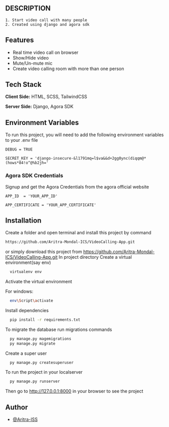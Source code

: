 ## DESCRIPTION
    1. Start video call with many people
    2. Created using django and agora sdk
## Features

- Real time video call on browser
- Show/Hide video
- Mute/Un-mute mic
- Create video calling room with more than one person
## Tech Stack

**Client Side:** HTML, SCSS, TailwindCSS

**Server Side:** Django, Agora SDK


## Environment Variables

To run this project, you will need to add the following environment variables to your .env file

`DEBUG = TRUE`

`SECRET_KEY = 'django-insecure-&l1791mq=l$va&&d+2gg0ync(diqqm@*(hows*84!o^@%b2jh='`

### Agora SDK Credentials
Signup and get the Agora Credentials from the agora official website

`APP_ID  = 'YOUR_APP_ID'`

`APP_CERTIFICATE = 'YOUR_APP_CERTIFICATE'`

## Installation

Create a folder and open terminal and install this project by
command 
```bash
https://github.com/Aritra-Mondal-ICS/VideoCalling-App.git

```
or simply download this project from https://github.com/Aritra-Mondal-ICS/VideoCalling-App.git
In project directory Create a virtual environment(say env)

```bash
  virtualenv env

```
Activate the virtual environment

For windows:
```bash
  env\Script\activate

```
Install dependencies
```bash
  pip install -r requirements.txt

```
To migrate the database run migrations commands
```bash
  py manage.py magemigrations
  py manage.py migrate

```

Create a super user
```bash
  py manage.py createsuperuser

```

To run the project in your localserver
```bash
  py manage.py runserver

```
Then go to http://127.0.0.1:8000 in your browser to see the project

## Author

- [@Aritra-ISS](https://github.com/Aritra-ISS)

